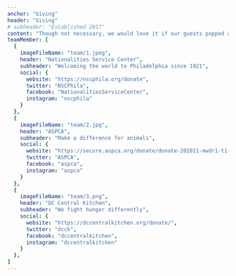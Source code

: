 ```yaml
---
anchor: "Giving"
header: "Giving"
# subheader: "Established 2017"
content: "Though not necessary, we would love it if our guests popped a bottle of Champagne instead of a gift to honor the start of our marriage. In the spirit of the giving season, please feel encouraged to donate to Nationalities Service Center (where Caitlin used to work!), or another of our favorite charities, the American Society for the Prevention of Cruelty to Animals."
teamMember: [
  {
    imageFileName: "team/1.jpeg",
    header: "Nationalities Service Center",
    subheader: "Welcoming the world to Philadelphia since 1921",
    social: {
      website: "https://nscphila.org/donate",
      twitter: "NSCPhila",
      facebook: "NationalitiesServiceCenter",
      instagram: "nscphila"
    }
  },
  {
    imageFileName: "team/2.jpg",
    header: "ASPCA",
    subheader: "Make a difference for animals",
    social: {
      website: "https://secure.aspca.org/donate/donate-202011-mwdr1-t1-p1?ms=wb_top_homepage-donate&initialms=wb_top_homepage-donate&pcode=WEBMEMBER&lpcode=WEBGUARD",
      twitter: "ASPCA",
      facebook: "aspca",
      instagram: "aspca"
    }
  },
  {
    imageFileName: "team/3.png",
    header: "DC Central Kitchen",
    subheader: "We fight hunger differently",
    social: {
      website: "https://dccentralkitchen.org/donate/",
      twitter: "dcck",
      facebook: "dccentralkitchen",
      instagram: "dccentralkitchen"
    }
  },
]
---
```

